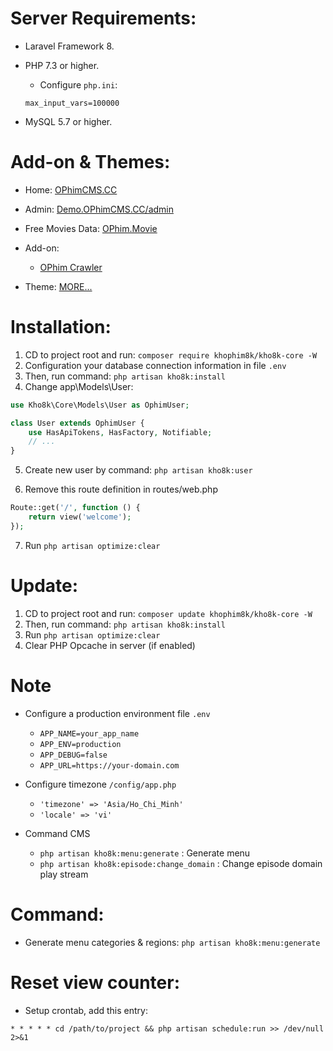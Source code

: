 # Server Requirements:
- Laravel Framework 8.
- PHP 7.3 or higher.
    + Configure `php.ini`:
    
    ```
    max_input_vars=100000
    ```
- MySQL 5.7 or higher.
# Add-on & Themes:
- Home: [OPhimCMS.CC](https://opcms.cc)
- Admin: [Demo.OPhimCMS.CC/admin](https://demo.ophimcms.cc/admin)
- Free Movies Data: [OPhim.Movie](https://kho8k.movie)

- Add-on:
    - [OPhim Crawler](https://github.com/khophim8k/kho8k-crawler)
- Theme: [MORE...](https://opcms.cc)

# Installation:
1. CD to project root and run: `composer require khophim8k/kho8k-core -W`
2. Configuration your database connection information in file `.env`
3. Then, run command: `php artisan kho8k:install`
4. Change app\Models\User:
```php
use Kho8k\Core\Models\User as OphimUser;

class User extends OphimUser {
    use HasApiTokens, HasFactory, Notifiable;
    // ...
}
```
5. Create new user by command: `php artisan kho8k:user`

6. Remove this route definition in routes/web.php
```php
Route::get('/', function () {
    return view('welcome');
});
```
7. Run `php artisan optimize:clear`

# Update:
1. CD to project root and run: `composer update khophim8k/kho8k-core -W`
2. Then, run command: `php artisan kho8k:install`
3. Run `php artisan optimize:clear`
4. Clear PHP Opcache in server (if enabled)

# Note
- Configure a production environment file `.env`
    + `APP_NAME=your_app_name`
    + `APP_ENV=production`
    + `APP_DEBUG=false`
    + `APP_URL=https://your-domain.com`
- Configure timezone `/config/app.php`
    + `'timezone' => 'Asia/Ho_Chi_Minh'`
    + `'locale' => 'vi'`

- Command CMS
    + `php artisan kho8k:menu:generate` : Generate menu
    + `php artisan kho8k:episode:change_domain` : Change episode domain play stream

# Command:
- Generate menu categories & regions: `php artisan kho8k:menu:generate`

# Reset view counter:
- Setup crontab, add this entry:
```
* * * * * cd /path/to/project && php artisan schedule:run >> /dev/null 2>&1
```
